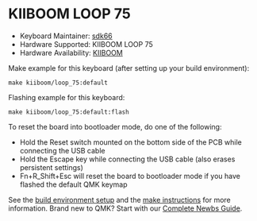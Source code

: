 # KIIBOOM LOOP 75

* Keyboard Maintainer: [sdk66](https://github.com/sdk66)
* Hardware Supported: KIIBOOM LOOP 75
* Hardware Availability: [KIIBOOM](https://www.KIIBOOM.com)

Make example for this keyboard (after setting up your build environment):

    make kiiboom/loop_75:default
        
Flashing example for this keyboard:

    make kiiboom/loop_75:default:flash

To reset the board into bootloader mode, do one of the following:

* Hold the Reset switch mounted on the bottom side of the PCB while connecting the USB cable
* Hold the Escape key while connecting the USB cable (also erases persistent settings)
* Fn+R_Shift+Esc will reset the board to bootloader mode if you have flashed the default QMK keymap

See the [build environment setup](https://docs.qmk.fm/#/getting_started_build_tools) and the [make instructions](https://docs.qmk.fm/#/getting_started_make_guide) for more information. Brand new to QMK? Start with our [Complete Newbs Guide](https://docs.qmk.fm/#/newbs).
